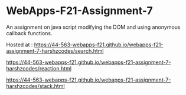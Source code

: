 # WebApps-F21-Assignment-7
An assignment on java script modifying the DOM and using anonymous callback functions.

Hosted at : https://44-563-webapps-f21.github.io/webapps-f21-assignment-7-harshzcodes/search.html

https://44-563-webapps-f21.github.io/webapps-f21-assignment-7-harshzcodes/reaction.html

https://44-563-webapps-f21.github.io/webapps-f21-assignment-7-harshzcodes/stack.html
